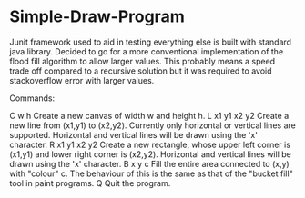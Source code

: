 # Simple-Draw-Program

Junit framework used to aid in testing everything else is built with standard java library. Decided to go for a more conventional implementation of
the flood fill algorithm to allow larger values. This probably means a speed trade off compared to a recursive solution but it was required to avoid stackoverflow
error with larger values.


Commands:

C w h         Create a new canvas of width w and height h.
L x1 y1 x2 y2 Create a new line from (x1,y1) to (x2,y2). Currently only
              horizontal or vertical lines are supported. Horizontal and vertical lines
              will be drawn using the 'x' character.
R x1 y1 x2 y2 Create a new rectangle, whose upper left corner is (x1,y1) and
              lower right corner is (x2,y2). Horizontal and vertical lines will be drawn
              using the 'x' character.
B x y c       Fill the entire area connected to (x,y) with "colour" c. The
              behaviour of this is the same as that of the "bucket fill" tool in paint
              programs.
Q             Quit the program.


